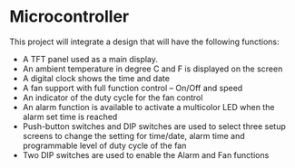 # Microcontroller

This project will integrate a design that will have the following functions:
- A TFT panel used as a main display.
- An ambient temperature in degree C and F is displayed on the screen
- A digital clock shows the time and date
- A fan support with full function control – On/Off and speed
- An indicator of the duty cycle for the fan control
- An alarm function is available to activate a multicolor LED when the alarm set time is reached
- Push-button switches and DIP switches are used to select three setup screens to change the setting for time/date, alarm time and programmable level of duty cycle of the fan
- Two DIP switches are used to enable the Alarm and Fan functions 
